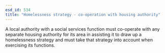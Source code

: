 ```yaml
---
esd_id: 534
title: "Homelessness strategy - co-operation with housing authority"
---
```


A local authority with a social services function must co-operate with any separate housing authority for its area in assisting it to draw up a homelessness strategy and must take that strategy into account when exercising its functions.

